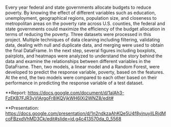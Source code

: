 Every year federal and state governments allocate budgets to reduce poverty. By knowing the effect of different variables such as education, unemployment, geographical regions, population size, and closeness to metropolitan areas on the poverty rate across U.S. counties,  the federal and state governments could maximize the efficiency of the budget allocation in terms of reducing the poverty.
Three datasets were processed in this project. Multiple techniques of data cleaning including filtering, validating data, dealing with null and duplicate data, and merging were used to obtain the final DataFrame. In the next step, several figures including boxplots, pairplots, and heatmaps were analyzed to understand the story behind the data and examine the relationships between different variables in the DataFrame. Then, two models, a linear model and a Random Forest, were developed to predict the response variable, poverty, based on the features. At the end, the two models were compared to each other based on their performance in predicting the response variable of a test dataset. 

**Report: https://docs.google.com/document/d/1alAh3-FzEKB7FJR3yVlArgoFr8lKQVjkWH6lXi2WNZ8/edit#

**Presentation: https://docs.google.com/presentation/d/1n2ndkzaAhKQe5U4f8yinuyiILRjdMcoFBzxdVhMD3Ck/edit#slide=id.g4c413570da_0_5568
